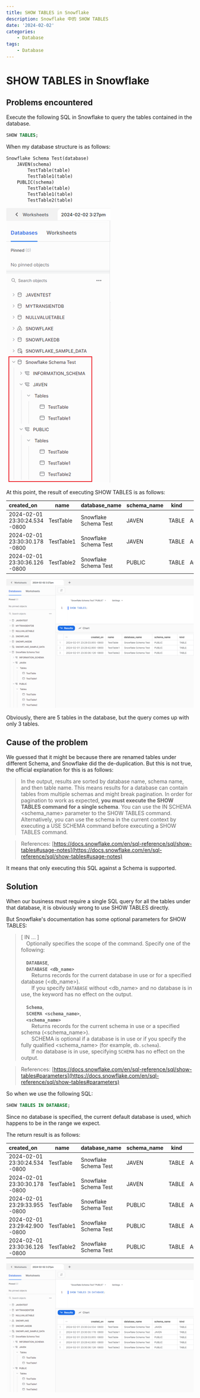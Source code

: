 ```yaml
---
title: SHOW TABLES in Snowflake
description: Snowflake 中的 SHOW TABLES
date: '2024-02-02'
categories:
    - Database
tags:
    - Database
---
```


# SHOW TABLES in Snowflake

## Problems encountered

Execute the following SQL in Snowflake to query the tables contained in the database.

```sql
SHOW TABLES;
```

When my database structure is as follows:

```
Snowflake Schema Test(database)
    JAVEN(schema)
        TestTable(table)
        TestTable1(table)
    PUBLIC(schema)
        TestTable(table)
        TestTable1(table)
        TestTable2(table)
```

![](https://raw.githubusercontent.com/JavenJin/blog-image/master/content/post/Database/SHOW%20TABLES%20in%20Snowflake/SHOW-TABLES-in-Snowflake-1.png)

At this point, the result of executing SHOW TABLES is as follows:

|**created_on**|**name**|**database_name**|**schema_name**|**kind**|**owner**|
|:--|--|--|--|--|--|
|2024-02-01 23:30:24.534 -0800|TestTable|Snowflake Schema Test|JAVEN|TABLE|ACCOUNTADMIN|
|2024-02-01 23:30:30.178 -0800|TestTable1|Snowflake Schema Test|JAVEN|TABLE|ACCOUNTADMIN|
|2024-02-01 23:30:36.126 -0800|TestTable2|Snowflake Schema Test|PUBLIC|TABLE|ACCOUNTADMIN|

![](https://raw.githubusercontent.com/JavenJin/blog-image/master/content/post/Database/SHOW%20TABLES%20in%20Snowflake/SHOW-TABLES-in-Snowflake-2.png)

Obviously, there are 5 tables in the database, but the query comes up with only 3 tables.

## Cause of the problem

We guessed that it might be because there are renamed tables under different Schema, and Snowflake did the de-duplication. But this is not true, the official explanation for this is as follows:

> In the output, results are sorted by database name, schema name, and then table name. This means results for a database can contain tables from multiple schemas and might break pagination. In order for pagination to work as expected, **you must execute the SHOW TABLES command for a single schema**. You can use the IN SCHEMA \<schema_name\> parameter to the SHOW TABLES command. Alternatively, you can use the schema in the current context by executing a USE SCHEMA command before executing a SHOW TABLES command.

> References: [https://docs.snowflake.com/en/sql-reference/sql/show-tables#usage-notes](https://docs.snowflake.com/en/sql-reference/sql/show-tables#usage-notes)

It means that only executing this SQL against a Schema is supported.

## Solution

When our business must require a single SQL query for all the tables under that database, it is obviously wrong to use SHOW TABLES directly.

But Snowflake's documentation has some optional parameters for SHOW TABLES:

>[ IN ... ]  
&emsp;Optionally specifies the scope of the command. Specify one of the following:  
&emsp;  
&emsp;**`DATABASE`**,  
&emsp;**`DATABASE <db_name>`**  
&emsp;&emsp;Returns records for the current database in use or for a specified database (\<db_name\>).  
&emsp;&emsp;If you specify `DATABASE` without \<db_name\> and no database is in use, the keyword has no effect on the output.  
&emsp;  
&emsp;**`Schema`**,  
&emsp;**`SCHEMA <schema_name>`**,  
&emsp;**`<schema_name>`**  
&emsp;&emsp;Returns records for the current schema in use or a specified schema (\<schema_name\>).  
&emsp;&emsp;SCHEMA is optional if a database is in use or if you specify the fully qualified \<schema_name\> (for example, `db.schema`).  
&emsp;&emsp;If no database is in use, specifying `SCHEMA` has no effect on the output.

> References: [https://docs.snowflake.com/en/sql-reference/sql/show-tables#parameters](https://docs.snowflake.com/en/sql-reference/sql/show-tables#parameters)

So when we use the following SQL:

```sql
SHOW TABLES IN DATABASE;
```

Since no database is specified, the current default database is used, which happens to be in the range we expect.

The return result is as follows:

|**created_on**|**name**|**database_name**|**schema_name**|**kind**|**owner**|
|:--|--|--|--|--|--|
|2024-02-01 23:30:24.534 -0800|TestTable|Snowflake Schema Test|JAVEN|TABLE|ACCOUNTADMIN|
|2024-02-01 23:30:30.178 -0800|TestTable1|Snowflake Schema Test|JAVEN|TABLE|ACCOUNTADMIN|
|2024-02-01 23:29:33.955 -0800|TestTable|Snowflake Schema Test|PUBLIC|TABLE|ACCOUNTADMIN|
|2024-02-01 23:29:42.900 -0800|TestTable1|Snowflake Schema Test|PUBLIC|TABLE|ACCOUNTADMIN|
|2024-02-01 23:30:36.126 -0800|TestTable2|Snowflake Schema Test|PUBLIC|TABLE|ACCOUNTADMIN|

![](https://raw.githubusercontent.com/JavenJin/blog-image/master/content/post/Database/SHOW%20TABLES%20in%20Snowflake/SHOW-TABLES-in-Snowflake-3.png)